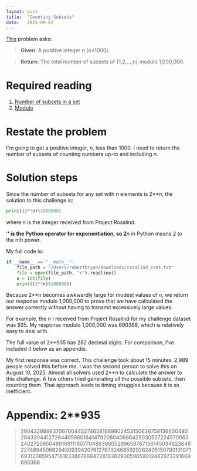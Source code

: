 ```yaml
---
layout: post
title:  "Counting Subsets"
date:   2025-09-02
---
```


[This](https://rosalind.info/problems/sset/) problem asks:

> **Given**: A positive integer n (n≤1000).

> **Return**: The total number of subsets of {1,2,…,n} modulo 1,000,000.

<!--break-->

# Required reading
1. [Number of subsets in a set](https://mathmonks.com/sets/subset)
2. [Modulo](https://en.wikipedia.org/wiki/Modulo)

# Restate the problem
I'm going to get a positive integer, _n_, less than 1000. I need to return the number of subsets of counting numbers up-to and including _n_.

# Solution steps
Since the number of subsets for any set with n elements is 2**_n_, the solution to this challenge is:

```python
print((2**n)%1000000)
```

where _n_ is the integer received from Project Rosalind.

'**' is the Python operator for exponentiation, so 2**_n_ in Python means 2 to the nth power.

My full code is:
```python
if __name__ == "__main__":
    file_path = "/Users/robertbryan/Downloads/rosalind_sset.txt"
    file = open(file_path, "r").readline()
    n = int(file)
    print((2**n)%1000000)
```

Because 2**_n_ becomes awkwardly large for modest values of _n_, we return our response modulo 1,000,000 to prove that we have calculated the answer correctly without having to transmit excessively large values.

For example, the _n_ I received from Project Rosalind for my challenge dataset was 935. My response modulo 1,000,000 was 690368, which is relatively easy to deal with.

The full value of 2**935 has 282 decimal digits. For comparison, I've included it below as an appendix.

My first response was correct. This challenge took about 15 minutes. 2,989 people solved this before me. I was the second person to solve this on August 10, 2025. Almost all solvers used 2**n to calculate the answer to this challenge. A few others tried generating all the possible subsets, then counting them. That approach leads to timing struggles because it is so inefficient.

# Appendix: 2**935
> 290432989937067004452746581669902453150636758136600480284330441272644659601641479208040686425030537224570063240272065048916911180770489396052896597871561450348236492274894506629430939420761276732468592926240515079310107169312085954718183386786847281838290059659012482973391669690368